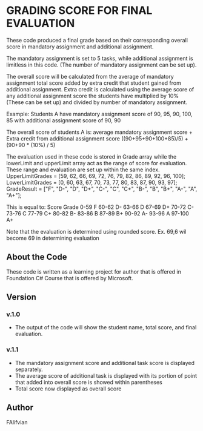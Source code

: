 # GRADING SCORE FOR FINAL EVALUATION

These code produced a final grade based on their corresponding overall score in mandatory assignment
and additional assignment. 

The mandatory assignment is set to 5 tasks, while additional assignment is limitless in this code. (The number of mandatory assignment can be set up).  

The overall score will be calculated from the average of mandatory assignment total score added by extra credit that student gained from additional assignment. Extra credit is calculated using the average score of any additional assignment score the students have multiplied by 10% (These can be set up) and divided by number of mandatory assignment.

Example:
Students A have mandatory assignment score of 90, 95, 90, 100, 85
with additional assignment score of 90, 90

The overall score of students A is:
average mandatory assignment score + Extra credit from additional assignment score
((90+95+90+100+85)/5) + (90+90 * (10%) / 5)

The evaluation used in these code is stored in Grade array while the lowerLimit and upperLimit array act as the range of score for evaluation. These range and evaluation are set up within the same index.
UpperLimitGrades = [59, 62, 66, 69, 72, 76, 79, 82, 86, 89, 92, 96, 100];
LowerLimitGrades = [0, 60, 63, 67, 70, 73, 77, 80, 83, 87, 90, 93, 97]; 
GradeResult = ["F", "D-", "D", "D+", "C-", "C", "C+", "B-", "B", "B+", "A-", "A", "A+"];

This is equal to:
Score           Grade
0-59            F
60-62           D-
63-66           D
67-69           D+
70-72           C-
73-76           C
77-79           C+
80-82           B-
83-86           B
87-89           B+
90-92           A-
93-96           A
97-100          A+

Note that the evaluation is determined using rounded score. 
Ex. 69,6 wil become 69 in determining evaluation

## About the Code
These code is written as a learning project for author that is offered in Foundation C# Course that is offered by Microsoft.

## Version
### v.1.0
- The output of the code will show the student name, total score, and final evaluation.


### v.1.1
- The mandatory assignment score and additional task score is displayed separately.
- The average score of additional task is displayed with its portion of point that added into overall score is showed within parentheses
- Total score now displayed as overall score

## Author
FAlifvian


